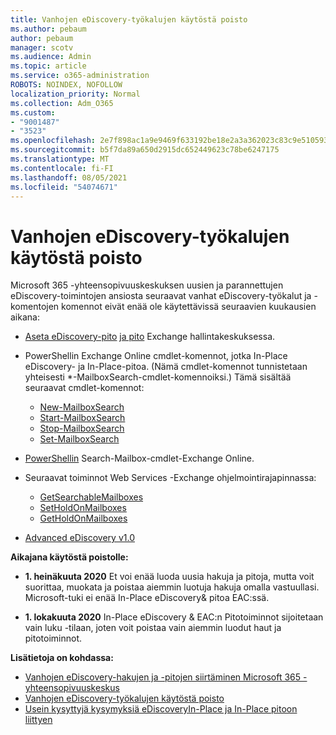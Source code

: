 ```yaml
---
title: Vanhojen eDiscovery-työkalujen käytöstä poisto
ms.author: pebaum
author: pebaum
manager: scotv
ms.audience: Admin
ms.topic: article
ms.service: o365-administration
ROBOTS: NOINDEX, NOFOLLOW
localization_priority: Normal
ms.collection: Adm_O365
ms.custom:
- "9001487"
- "3523"
ms.openlocfilehash: 2e7f898ac1a9e9469f633192be18e2a3a362023c83c9e510593196b5a4a0daf5
ms.sourcegitcommit: b5f7da89a650d2915dc652449623c78be6247175
ms.translationtype: MT
ms.contentlocale: fi-FI
ms.lasthandoff: 08/05/2021
ms.locfileid: "54074671"
---
```

# <a name="retirement-of-legacy-ediscovery-tools"></a>Vanhojen eDiscovery-työkalujen käytöstä poisto

Microsoft 365 -yhteensopivuuskeskuksen uusien ja parannettujen eDiscovery-toimintojen ansiosta seuraavat vanhat eDiscovery-työkalut ja -komentojen komennot eivät enää ole käytettävissä seuraavien kuukausien aikana:

- [Aseta eDiscovery-pito](https://docs.microsoft.com/exchange/security-and-compliance/in-place-ediscovery/in-place-ediscovery) [ja pito](https://docs.microsoft.com/exchange/security-and-compliance/create-or-remove-in-place-holds) Exchange hallintakeskuksessa.

- PowerShellin Exchange Online cmdlet-komennot, jotka In-Place eDiscovery- ja In-Place-pitoa. (Nämä cmdlet-komennot tunnistetaan yhteisesti *-MailboxSearch-cmdlet-komennoiksi.) Tämä sisältää seuraavat cmdlet-komennot:

    - [New-MailboxSearch](https://docs.microsoft.com/powershell/module/exchange/policy-and-compliance-content-search/new-mailboxsearch)
    - [Start-MailboxSearch](https://docs.microsoft.com/powershell/module/exchange/policy-and-compliance-content-search/start-mailboxsearch)
    - [Stop-MailboxSearch](https://docs.microsoft.com/powershell/module/exchange/policy-and-compliance-content-search/stop-mailboxsearch)
    - [Set-MailboxSearch](https://docs.microsoft.com/powershell/module/exchange/policy-and-compliance-content-search/set-mailboxsearch)

- [PowerShellin](https://docs.microsoft.com/powershell/module/exchange/mailboxes/search-mailbox?view=exchange-ps) Search-Mailbox-cmdlet-Exchange Online.
- Seuraavat toiminnot Web Services -Exchange ohjelmointirajapinnassa:
    - [GetSearchableMailboxes](https://docs.microsoft.com/exchange/client-developer/web-service-reference/getsearchablemailboxes-operation)
    - [SetHoldOnMailboxes](https://docs.microsoft.com/exchange/client-developer/web-service-reference/setholdonmailboxes-operation)
    - [GetHoldOnMailboxes](https://docs.microsoft.com/exchange/client-developer/web-service-reference/getholdonmailboxes-operation)

- [Advanced eDiscovery v1.0](https://docs.microsoft.com/microsoft-365/compliance/office-365-advanced-ediscovery)

**Aikajana käytöstä poistolle:**
- **1. heinäkuuta 2020** Et voi enää luoda uusia hakuja ja pitoja, mutta voit suorittaa, muokata ja poistaa aiemmin luotuja hakuja omalla vastuullasi. Microsoft-tuki ei enää In-Place eDiscovery& pitoa EAC:ssä.
    
- **1. lokakuuta 2020** In-Place eDiscovery & EAC:n Pitotoiminnot sijoitetaan vain luku -tilaan, joten voit poistaa vain aiemmin luodut haut ja pitotoiminnot.

**Lisätietoja on kohdassa:**

 - [Vanhojen eDiscovery-hakujen ja -pitojen siirtäminen Microsoft 365 -yhteensopivuuskeskus](https://docs.microsoft.com/microsoft-365/compliance/migrate-legacy-ediscovery-searches-and-holds)
 - [Vanhojen eDiscovery-työkalujen käytöstä poisto](https://docs.microsoft.com/microsoft-365/compliance/legacy-ediscovery-retirement)
 - [Usein kysyttyjä kysymyksiä eDiscoveryIn-Place ja In-Place pitoon liittyen](https://docs.microsoft.com/microsoft-365/compliance/legacy-ediscovery-retirement#faqs-about-in-place-ediscovery-and-in-place-holds)



